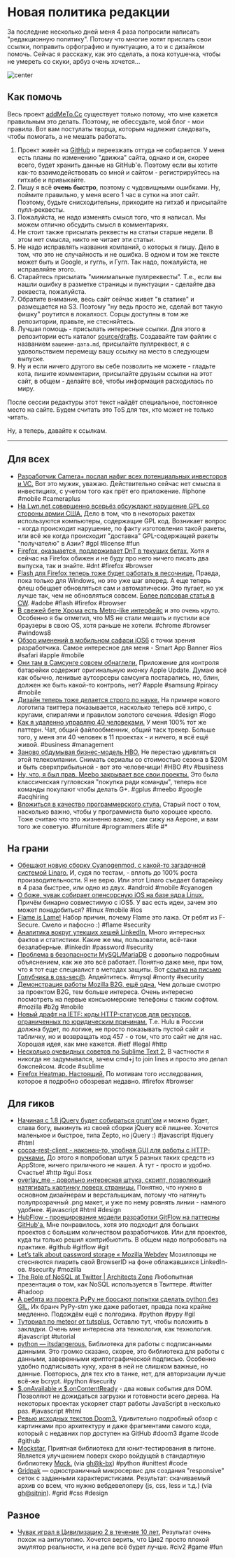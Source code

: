 # Новая политика редакции

За последние несколько дней меня 4 раза попросили написать "редакционную политику". Потому что многие хотят прислать свои ссылки, поправить орфографию и пунктуацию, а то и с дизайном помочь. Сейчас я расскажу, как это сделать, а пока котушечка, чтобы не умереть со скуки, арбуз очень хочется...

![center](http://chyo.ru/kitty-kitty.png)

## Как помочь

Весь проект [addMeTo.Cc](http://addmeto.cc) существует только потому, что мне кажется правильным это делать. Поэтому, не обессудьте, мой блог - мои правила. Вот вам постулаты творца, которым надлежит следовать, чтобы помогать, а не мешать работать.

1. Проект живёт на [GitHub](http://github.com/bobuk/addmeto.cc) и переезжать оттуда не собирается. У меня есть планы по изменению "движка" сайта, однако и он, скорее всего, будет хранить данные на GitHub'е. Поэтому если вы хотите как-то взаимодействовать со мной и сайтом - регистрируйтесь на гитхабе и привыкайте.
2. Пишу я всё **очень быстро**, поэтому с чудовищными ошибками. Ну, поймите правильно, у меня всего 1 час в сутки на этот сайт. Поэтому, будьте снисходительны, приходите на гитхаб и присылайте пулл-реквесты.
3. Пожалуйста, не надо изменять смысл того, что я написал. Мы можем отлично обсудить смысл в комментариях.
4. Не стоит также присылать реквесты на статьи старше недели. В этом нет смысла, никто не читает эти статьи.
5. Не надо исправлять названия компаний, о которых я пишу. Дело в том, что это не случайность и не ошибка. В одном и том же тексте может быть и Google, и гугль, и Гугл. Так надо, пожалуйста, не исправляйте этого.
6. Старайтесь присылать "минимальные пуллреквесты". Т.е., если вы нашли ошибку в разметке страницы и пунктуации - сделайте два реквеста, пожалуйста.
7. Обратите внимание, весь сайт сейчас живет "в статике" и размещается на S3. Поэтому "ну ведь просто же, сделай вот такую фишку" роутится в локалхост. Сорцы доступны в том же репозитории, правьте, не стесняйтесь.
8. Лучшая помощь - присылать интересные ссылки. Для этого в репозитории есть каталог [source/drafts](https://github.com/bobuk/addmeto.cc/tree/master/source/drafts). Создавайте там файлик с названием `вашеимя-дата.md`, присылайте пуллреквест, я с удовольствием перемещу вашу ссылку на место в следующем выпуске.
9. Ну и если ничего другого вы себе позволить не можете - гладьте кота, пишите комментарии, присылайте друзьям ссылки на этот сайт, в общем - делайте всё, чтобы информация расходилась по миру.

После сессии редактуры этот текст найдёт специальное, постоянное место на сайте. Будем считать это ToS для тех, кто может не только читать.

Ну, а теперь, давайте к ссылкам.

-----

## Для всех

* [Разработчик Camera+ послал нафиг всех потенциальных инвесторов и VC.](http://techcrunch.com/2012/06/08/camera-plus-turns-2-says-eff-the-vcs/) Вот это мужик, уважаю. Действительно сейчас нет смысла в инвестициях, с учетом того как прёт его приложение. #iphone #mobile #cameraplus
* [На Lwn.net совершенно всерьёз обсуждают нарушение GPL со стороны армии США.](http://lwn.net/Articles/501536/) Дело в том, что в некоторых ракетах используются компьютеры, содержащие GPL код. Возникает вопрос - когда происходит нарушение, по факту изготовления такой ракеты, или всё же когда происходит "доставка" GPL-содержащей ракеты "получателю" в Азии? #gpl #license #fun
* [Firefox, оказыается, поддерживает DnT в текущих бетах.](http://blog.mozilla.org/theden/2012/06/05/firefox-tip-tell-sites-you-dont-want-to-be-tracked/) Хотя я сейчас на Firefox обижен и не буду про него ничего писать два выпуска, так и знайте. #dnt #firefox #browser
* [Flash для Firefox теперь тоже будет работать в песочнице.](http://www.webmonkey.com/2012/06/flash-firefox-play-together-in-new-security-sandbox/) Правда, пока только для Windows, но это уже шаг вперед. А еще теперь флеш обещает обновляться сам и автоматически. Это пугает, но уж лучше так, чем не обновляться совсем. [Более попсовая статья в CW](http://www.computerworld.com/s/article/9227927/Adobe_patches_critical_Flash_bugs_ships_sandboxed_plug_in_for_Firefox?taxonomyId=85&pageNumber=2). #adobe #flash #firefox #browser
* [В свежей бете Хрома есть Metro-like интерфейс](http://venturebeat.com/2012/06/11/hands-on-google-chrome-windows-8/#s:chrome-win-8-2) и это очень круто. Особенно я бы отметил, что MS не стали мешать и пустили все браузеры в свою OS, хотя раньше не хотели. #chrome #browser #windows8
* [Обзор именений в мобильном сафари iOS6](http://taitems.tumblr.com/post/24936855546/what-ios-6-mobile-safari-offers-front-end-devs) с точки зрения разработчика. Самое интересное для меня - Smart App Banner #ios #safari #apple #mobile
* [Они там в Самсунге совсем обнаглели.](http://techinch.com/2012/06/12/samsung-copies-apple-again/) Приложение для контроля батарейки содержит оригинальную иконку Apple Update. Думаю всё как обычно, ленивые аутсорсеры самсунга постарались, но, блин, должен же быть какой-то контроль, нет? #apple #samsung #piracy #mobile
* [Дизайн теперь тоже делается строго по науке.](http://designshack.net/articles/graphics/twitters-new-logo-the-geometry-and-evolution-of-our-favorite-bird/) На примере нового логотипа твиттера показывается, насколько теперь всё хитро, с кругами, спиралями и правилом золотого сечения. #design #logo
* [Как я удаленно управляю 40 человеками.](http://ryancarson.com/post/24884883426/how-i-manage-40-people-remotely) У меня 100% тот же паттерн. Чат, общий файлообменник, общий таск трекер. Больше того, у меня эти 40 человек в 11 проектах - и ничего, я всё ещё живой. #business #management
* [Заново обдумывая бизнес-модель HBO.](http://bits.blogs.nytimes.com/2012/06/10/disruptions-for-hbo-still-beholden-to-a-cable-company/) Не перестаю удивляться этой телекомпании. Снимать сериалы со стоимостью сезона в $20M и быть сверхприбыльной - вот это человечищи! #HBO #tv #business
* [Ну, что, я был прав. Meebo закрывает все свои проекты.](http://techcrunch.com/2012/06/09/meebo-product-shutdown/) Это была классическая гугловская "покупка ради команды", теперь все команды покупают чтобы делать G+. #gplus #meebo #google #acqhiring
* [Вложиться в качество программерского стула.](http://www.codinghorror.com/blog/2008/07/investing-in-a-quality-programming-chair.html) Старый пост о том, насколько важно, чтобы у программиста было хорошее кресло. Тоже считаю что это жизненно важно, сам сижу на Аероне, и вам того же советую. #furniture #programmers #life #*

## На грани
* [Обещают новую сборку Cyanogenmod, с какой-то загадочной системой Linaro.](http://www.androidpolice.com/2012/06/09/linaro-android-nearly-doubles-ics-performance-and-now-parts-of-it-are-being-added-to-cm9/) И, судя по тестам, - вплоть до 100% роста производительности. Я не верю. Или этот Linaro съедает батарейку в 4 раза быстрее, или одно из двух. #android #mobile #cyanogen
* [О боже, чувак собирает опенсорсную iOS на базе ядра Linux.](http://crna.cc/magenta.html) Причём бинарно совместимую с iOS5. У вас есть идеи, зачем это может понадобиться? #linux #mobile #ios
* [Flame is Lame!](http://www.f-secure.com/weblog/archives/00002383.html) Набор причин, почему Flame это лажа. От ребят из F-Secure. Смело и пафосно :) #flame #security
* [Аналитика вокруг утекших хешей LinkedIn.](https://community.qualys.com/blogs/securitylabs/2012/06/08/lessons-learned-from-cracking-2-million-linkedin-passwords) Много интересных фактов и статистики. Какие же мы, пользователи, всё-таки безалаберные. #linkedin #password #security
* [Проблема в безопасности MySQL/MariaDB](http://arstechnica.com/information-technology/2012/06/security-flaw-in-mysql-mariadb-allows-access-with-any-password-just-keep-submitting-it/) с довольно подробным объяснением, как же это всё работает. Понятно даже мне, при том, что я тот еще специалист в методах защиты. Вот [ссылка на письмо Голубчика в oss-sec@](http://seclists.org/oss-sec/2012/q2/493). Апдейтитесь. #mysql #monty #security
* [Демонстрация работы Mozilla B2G, ещё одна.](http://paulrouget.com/e/b2ghack/) Чем дольше смотрю за проектом B2G, тем больше интереса. Очень интересно посмотреть на первые консьюмерские телефоны с таким софтом. #mozilla #b2g #mobile
* [Новый драфт на IETF: коды HTTP-статусов для ресурсов, ограниченных по юридическим причинам.](http://tools.ietf.org/html/draft-tbray-http-legally-restricted-status-00) Т.е. Hulu в России должна будет, по логике, не просто показывать пустой сайт и табличку, но и возвращать код 457 - о том, что это сайт не для нас. Хорошая идея, как мне кажется. #ietf #legal #http
* [Несколько очевидных советов по Sublime Text 2.](http://whiletruecode.com/post/7-handy-text-manipulation-tricks-sublime-text-2) В частности я никогда не задумывался, зачем cmd+j to join lines и просто это делал бэкспейсом. #code #sublime
* [Firefox Heatmap. Настоящий.](https://heatmap.mozillalabs.com/) По мотивам того исследования, которое я подробно обозревал недавно. #firefox #browser

## Для гиков

* [Начиная с 1.8 jQuery будет собираться grunt'ом](https://github.com/jquery/jquery#modules-new-in-18) и можно будет, слава богу, выкинуть из своей сборки jQuery всё лишнее. Хочется маленькое и быстрое, типа Zepto, но jQuery :) #javascript #jquery #html
* [cocoa-rest-client - наконец-то, удобная GUI для работы с HTTP-ручками.](http://code.google.com/p/cocoa-rest-client/) До этого я попробовал штук 5 разных таких средств из AppStore, ничего приличного не нашел. А тут - просто и удобно. Счастье! #http #gui #osx
* [overlay_me - довольно интересная штука, скрипт, позволяющий натягивать картинку поверх страницы.](https://github.com/frontfoot/overlay_me) Понятно, что нужно в основном дизайнерам и верстальщикам, потому что натянуть полупрозрачный .png макет, и уже по нему ровнять линии - намного удобнее. #javascript #html #design
* [HubFlow - проецирование модели разработки GitFlow на паттерны GitHub'a.](http://dev.datasift.com/blog/hubflow-github-and-gitflow-model-together) Мне понравилось, хотя это подходит для больших проектов с большим количеством разработчиков. Или для проектов, куда ты только решил контрибьютить. В общем надо попробовать на практике. #github #gitflow #git
* [Let’s talk about password storage « Mozilla Webdev](http://blog.mozilla.org/webdev/2012/06/08/lets-talk-about-password-storage/) Мозилловцы не стесняются пиарить свой BrowserID на фоне облажавшихся LinkedIn-ов. #security #mozilla
* [The Role of NoSQL at Twitter | Architects Zone](http://architects.dzone.com/articles/role-nosql-twitter) Любопытная презентация о том, как NoSQL используется в Твиттере. #twitter #hadoop
* [А ребята из проекта PyPy не бросают попытки сделать python без GIL.](http://morepypy.blogspot.com/2012/06/stm-with-threads.html) Их бранч PyPy-stm уже даже работает, правда пока крайне медленно. Подождём ещё с полгодика. #python #pypy #gil
* [Туториал по meteor от tutsplus.](http://net.tutsplus.com/tutorials/javascript-ajax/whats-this-meteor-thing/) Оставлю тут, чтобы положить в закладки. Очень мне интересна эта технология, как технология. #javascript #tutorial
* [python — itsdangerous.](http://packages.python.org/itsdangerous/) Библиотека для работы с подписанными данными. Это громко сказано, скорее, это библиотека для работы с данными, заверенными криптографической подписью. Особенно удобно подписывать куку, храня в ней не слишком важные, но данные. Повторюсь, для тех кто в танке, нет, для авторизации лучше всё-же bcrypt. #python #security
* [$.onAvailable и $.onContentReady](https://github.com/furf/jquery-onavailable) - два новых события для DOM. Позволяют не дожидаться загрузки и готовности всего дерева. На некоторых проектах ускоряет старт работы JavaScript в несколько раз. #javascript #html
* [Ревью исходных текстов Doom3.](http://fabiensanglard.net/doom3/index.php) Удивительно подробный обзор с картинками про архитектуру и даже фрагментами самого кода, который с недавних пор доступен на GitHub #doom3 #game #code #github
* [Mockstar.](http://mockstar.readthedocs.org/) Приятная библиотека для юнит-тестирования в питоне. Является улучшением поверх скоро войдущей в стандартную библиотеку [Mock.](http://www.voidspace.org.uk/python/mock/mock.html) (via [gh@k-bx](https://github.com/k-bx)) #python #unittest #code
* [Gridpak](http://gridpak.com/) — одностраничный микросервис для создания "responsive" сеток с заданными характеристиками. Результат: скачиваемый архив со всем, что нужно вебдевелоперу (js, css, less и т.д.) (via [gh@sitnin](https://github.com/sitnin)). #grid #css #design

## Разное
* [Чувак играл в Цивилизацию 2 в течение 10 лет.](http://www.reddit.com/r/gaming/comments/uxpil/ive_been_playing_the_same_game_of_civilization_ii/) Результат очень похож на антиутопию. Хочется верить, что Цив2 просто плохой эмулятор реальности, и на деле всё будет лучше. #civ2 #game #fun
